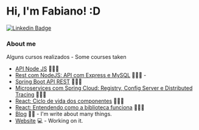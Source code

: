 # Hi, I'm Fabiano! :D


[![Linkedin Badge](https://img.shields.io/badge/-LinkedIn-blue?style=flat-square&logo=Linkedin&logoColor=white&link=https://www.linkedin.com/in/fabiano-garciadev/)](www.linkedin.com/in/fabiano-garciadev/)

### About me

Alguns cursos realizados - Some courses taken
- [API Node JS](https://www.alura.com.br/curso-online-nodejs-api-rest-padronizada-escalavel) 👨🏼‍🏫 
- [Rest com NodeJS: API com Express e MySQL](https://www.alura.com.br/curso-online-node-rest-api) 👨🏼‍🏫 - 
- [Spring Boot API REST](https://www.alura.com.br/curso-online-nodejs-api-rest-padronizada-escalavel) 👨🏼‍🏫 
- [Microservices com Spring Cloud: Registry, Config Server e Distributed Tracing](https://www.alura.com.br/curso-online-microservices-spring-cloud-service-registry-config-server) 👨🏼‍🏫 
- [React: Ciclo de vida dos componentes](https://www.alura.com.br/curso-online-react-ciclo-de-vida) 👨🏼‍🏫 
- [React: Entendendo como a biblioteca funciona](https://www.alura.com.br/curso-online-react-js) 👨🏼‍🏫 
- [Blog](https://www.treinaweb.com.br/blog/author/fagner-pinheiro/) ✍🏼 - I'm write about many things.
- [Website](https://fagnerpsantos.dev/) 💻 - Working on it.
